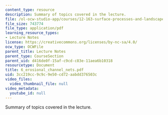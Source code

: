 ```yaml
---
content_type: resource
description: Summary of topics covered in the lecture.
file: /ol-ocw-studio-app/courses/12-163-surface-processes-and-landscape-evolution-fall-2004/3cc219cc9c9c9e50cd72aabdd376503c_6_erosional_channel_nets.pdf
file_size: 743774
file_type: application/pdf
learning_resource_types:
- Lecture Notes
license: https://creativecommons.org/licenses/by-nc-sa/4.0/
ocw_type: OCWFile
parent_title: Lecture Notes
parent_type: CourseSection
parent_uid: d416de0f-15af-c9cd-c83e-11aea6b10318
resourcetype: Document
title: 6_erosional_channel_nets.pdf
uid: 3cc219cc-9c9c-9e50-cd72-aabdd376503c
video_files:
  video_thumbnail_file: null
video_metadata:
  youtube_id: null
---
```

Summary of topics covered in the lecture.